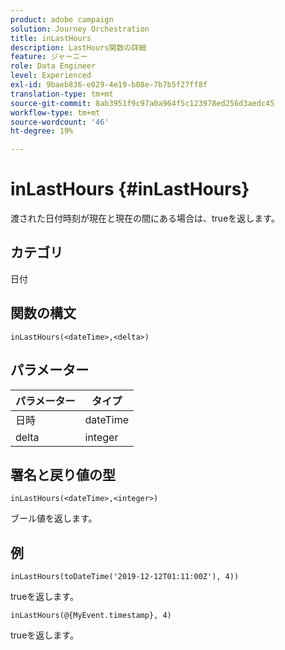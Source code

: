 ```yaml
---
product: adobe campaign
solution: Journey Orchestration
title: inLastHours
description: LastHours関数の詳細
feature: ジャーニー
role: Data Engineer
level: Experienced
exl-id: 9baeb836-e029-4e19-b08e-7b7b5f27ff8f
translation-type: tm+mt
source-git-commit: 8ab3951f9c97a0a964f5c123978ed256d3aedc45
workflow-type: tm+mt
source-wordcount: '46'
ht-degree: 19%

---
```


# inLastHours {#inLastHours}

渡された日付時刻が現在と現在の間にある場合は、trueを返します。

## カテゴリ

日付

## 関数の構文

`inLastHours(<dateTime>,<delta>)`

## パラメーター

| パラメーター | タイプ |
|-----------|------------------|
| 日時 | dateTime |
| delta | integer |

## 署名と戻り値の型

`inLastHours(<dateTime>,<integer>)`

ブール値を返します。

## 例

`inLastHours(toDateTime('2019-12-12T01:11:00Z'), 4))`

trueを返します。

`inLastHours(@{MyEvent.timestamp}, 4)`

trueを返します。
